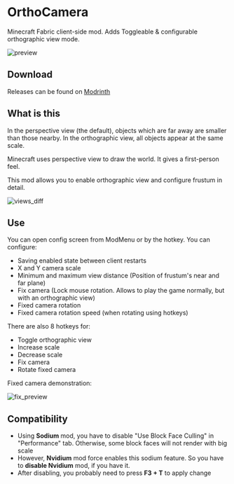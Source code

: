# OrthoCamera
Minecraft Fabric client-side mod. Adds Toggleable & configurable orthographic view mode.

![preview](preview/preview.gif)

## Download
Releases can be found on [Modrinth](https://modrinth.com/mod/orthocamera/versions)

## What is this
In the perspective view (the default), objects which are far away are smaller than those nearby. In the orthographic view, all objects appear at the same scale.

Minecraft uses perspective view to draw the world. It gives a first-person feel. 

This mod allows you to enable orthographic view and configure frustum in detail.

![views_diff](preview/views_diff.png)

## Use
You can open config screen from ModMenu or by the hotkey. You can configure:
- Saving enabled state between client restarts
- X and Y camera scale
- Minimum and maximum view distance (Position of frustum's near and far plane)
- Fix camera (Lock mouse rotation. Allows to play the game normally, but with an orthographic view)
- Fixed camera rotation
- Fixed camera rotation speed (when rotating using hotkeys)

There are also 8 hotkeys for:
- Toggle orthographic view
- Increase scale
- Decrease scale
- Fix camera
- Rotate fixed camera

Fixed camera demonstration:

![fix_preview](preview/fix_preview.gif)

## Compatibility
- Using **Sodium** mod, you have to disable "Use Block Face Culling" in "Performance" tab. Otherwise, some block faces will not render with big scale
- However, **Nvidium** mod force enables this sodium feature. So you have to **disable Nvidium** mod, if you have it. 
- After disabling, you probably need to press **F3 + T** to apply change